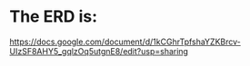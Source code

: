 # The ERD is:

https://docs.google.com/document/d/1kCGhrTpfshaYZKBrcv-UIzSF8AHY5_gqlzOq5utgnE8/edit?usp=sharing
